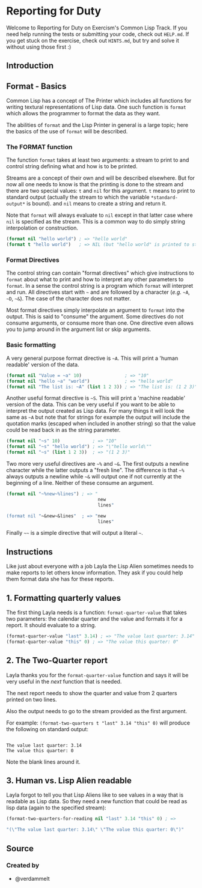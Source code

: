 # Reporting for Duty

Welcome to Reporting for Duty on Exercism's Common Lisp Track.
If you need help running the tests or submitting your code, check out `HELP.md`.
If you get stuck on the exercise, check out `HINTS.md`, but try and solve it without using those first :)

## Introduction

## Format - Basics

Common Lisp has a concept of The Printer which includes all functions for writing textural representations of Lisp data. One such function is `format` which allows the programmer to format the data as they want.

The abilities of `format` and the Lisp Printer in general is a large topic; here the basics of the use of `format` will be described.

### The FORMAT function

The function `format` takes at least two arguments: a stream to print to and control string defining what and how is to be printed. 

Streams are a concept of their own and will be described elsewhere. But for now all one needs to know is that the printing is done to the stream and there are two special values: `t` and `nil` for this argument. `t` means to print to standard output (actually the stream to which the variable `*standard-output*` is bound). and `nil` means to create a string and return it.

Note that `format` will always evaluate to `nil` except in that latter case where `nil` is specified as the stream. This is a common way to do simply string interpolation or construction.

```lisp
(format nil "hello world") ; => "hello world"
(format t "hello world")   ; => NIL (but "hello world" is printed to standard output)
```

### Format Directives

The control string can contain "format directives" which give instructions to `format` about what to print and how to interpret any other parameters to `format`. In a sense the control string is a program which `format` will interpret and run. All directives start with `~` and are followed by a character (_e.g._ `~A`, `~D`, `~&`). The case of the character does not matter.

Most format directives simply interpolate an argument to `format` into the output. This is said to "consume" the argument. Some directives do not consume arguments, or consume more than one. One directive even allows you to jump around in the argument list or skip arguments.

### Basic formatting

A very general purpose format directive is `~A`. This will print a 'human readable' version of the data.

```lisp
(format nil "Value = ~a" 10)                ; => "10"
(format nil "hello ~a" "world")             ; => "hello world"
(format nil "The list is: ~A" (list 1 2 3)) ; => "The list is: (1 2 3)"
```

Another useful format directive is `~S`. This will print a 'machine readable' version of the data. This can be very useful if you want to be able to interpret the output created as Lisp data. For many things it will look the same as `~A` but note that for strings for example the output will include the quotation marks (escaped when included in another string) so that the value could be read back in as the string parameter.

```lisp
(format nil "~s" 10)            ; => "10"
(format nil "~s" "hello world") ; => "\"hello world\""
(format nil "~s" (list 1 2 3))  ; => "(1 2 3)"
```

Two more very useful directives are `~%` and `~&`. The first outputs a newline character while the latter outputs a "fresh line". The difference is that `~%` always outputs a newline while `~&` will output one if not currently at the beginning of a line. Neither of these consume an argument.

```lisp
(format nil "~%new~%lines") ; => "
                                  new
                                  lines"

(format nil "~&new~&lines"  ; => "new
                                  lines"
```

Finally `~~` is a simple directive that will output a literal `~`.

## Instructions

Like just about everyone with a job Layla the Lisp Alien sometimes needs to make reports to let others know information. They  ask if you could help them format data she has for these reports.

## 1. Formatting quarterly values

The first thing Layla needs is a function: `format-quarter-value` that takes two parameters: the calendar quarter and the value and formats it for a report. It should evaluate to a string.

```lisp
(format-quarter-value "last" 3.14) ; => "The value last quarter: 3.14"
(format-quarter-value "this" 0) ; => "The value this quarter: 0"
```

## 2. The Two-Quarter report

Layla thanks you for the `format-quarter-value` function and says it will be very useful in the *next* function that is needed.

The next report needs to show the quarter and value from 2 quarters printed on two lines. 

Also the output needs to go to the stream provided as the first argument.

For example: `(format-two-quarters t "last" 3.14 "this" 0)` will produce the following on standard output:

```

The value last quarter: 3.14
The value this quarter: 0

```

Note the blank lines around it.

## 3. Human vs. Lisp Alien readable

Layla forgot to tell you that Lisp Aliens like to see values in a way that is readable as Lisp data. So they need a new function that could be read as lisp data (again to the specified stream):

```lisp
(format-two-quarters-for-reading nil "last" 3.14 "this" 0) ; =>

"(\"The value last quarter: 3.14\" \"The value this quarter: 0\")"
```

## Source

### Created by

- @verdammelt